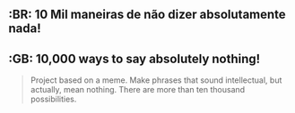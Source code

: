 ## :BR: 10 Mil maneiras de não dizer absolutamente nada!
## :GB: 10,000 ways to say absolutely nothing!

> Project based on a meme.
> Make phrases that sound intellectual, but actually, mean nothing.
> There are more than ten thousand possibilities.
